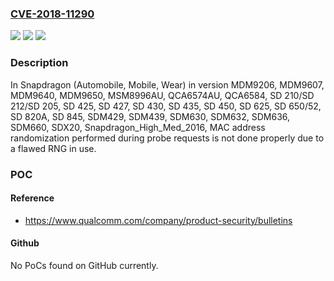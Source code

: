 ### [CVE-2018-11290](https://cve.mitre.org/cgi-bin/cvename.cgi?name=CVE-2018-11290)
![](https://img.shields.io/static/v1?label=Product&message=Snapdragon%20Automobile%2C%20Snapdragon%20Mobile%2C%20Snapdragon%20Wear&color=blue)
![](https://img.shields.io/static/v1?label=Version&message=n%2Fa&color=blue)
![](https://img.shields.io/static/v1?label=Vulnerability&message=Cryptographic%20Issues%20in%20WLAN&color=brighgreen)

### Description

In Snapdragon (Automobile, Mobile, Wear) in version MDM9206, MDM9607, MDM9640, MDM9650, MSM8996AU, QCA6574AU, QCA6584, SD 210/SD 212/SD 205, SD 425, SD 427, SD 430, SD 435, SD 450, SD 625, SD 650/52, SD 820A, SD 845, SDM429, SDM439, SDM630, SDM632, SDM636, SDM660, SDX20, Snapdragon_High_Med_2016, MAC address randomization performed during probe requests is not done properly due to a flawed RNG in use.

### POC

#### Reference
- https://www.qualcomm.com/company/product-security/bulletins

#### Github
No PoCs found on GitHub currently.

